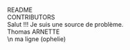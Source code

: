 README          
CONTRIBUTORS            
Salut !!! Je suis une source de problème.     
Thomas ARNETTE  
\n
ma ligne (ophelie)
